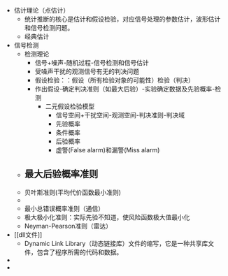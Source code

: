 - 估计理论（点估计）
	- 统计推断的核心是估计和假设检验，对应信号处理的参数估计，波形估计和信号检测问题。
	- 经典估计
- 信号检测
	- 检测理论
		- 信号+噪声-随机过程-信号检测和信号估计
		- 受噪声干扰的观测信号有无的判决问题
		- 假设检验：：假设（所有检验对象的可能性）检验（判决）
		- 作出假设-确定判决准则（如最大后验）-实验确定数据及先验概率-检测
			- 二元假设检验模型
				- 信号空间+干扰空间-观测空间-判决准则-判决域
				- 先验概率
				- 条件概率
				- 后验概率
				- 虚警(False alarm)和漏警(Miss alarm)
	- 最大后验概率准则
		-
	- 贝叶斯准则(平均代价函数最小准则)
	-
	- 最小总错误概率准则（通信）
	- 极大极小化准则：实际先验不知道，使风险函数极大值最小化
	- Neyman-Pearson准则（雷达）
- [[dll文件]]
	- Dynamic Link Library（动态链接库）文件的缩写，它是一种共享库文件，包含了程序所需的代码和数据。
-
-